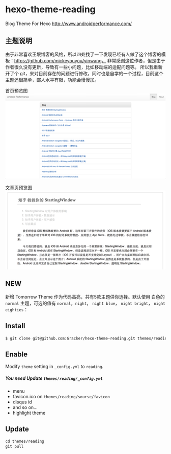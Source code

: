# hexo-theme-reading
Blog Theme For Hexo http://www.androidperformance.com/

## 主题说明
由于非常喜欢王垠博客的风格，所以四处找了一下发现已经有人做了这个博客的模板：https://github.com/mickeyouyou/yinwang，
非常感谢这位作者，但是由于作者很久没有更新，导致有一些小问题，比如移动端的适配问题等。
所以我重新开了个 git，来对目前存在的问题进行修改，同时也是自学的一个过程，目前这个主题还很简单，鄙人水平有限，功能会慢慢加。

首页预览图
![](source/images/index.png)

文章页预览图
![](source/images/post.png)

## NEW

新增 Tomorrow Theme 作为代码高亮，共有5款主题供你选择。默认使用 白色的 `normal` 主题，可选的值有 `normal`，`night`， `night blue`， `night bright`， `night eighties`：

## Install

```sh
$ git clone git@github.com:Gracker/hexo-theme-reading.git themes/reading
```


## Enable

Modify `theme` setting in `_config.yml` to `reading`.

##### You need Update `themes/reading/_config.yml`
- menu
- favicon.ico on `themes/reading/sourse/favicon`
- disqus id
- and so on...
- highlight theme



## Update


```
cd themes/reading
git pull
```
